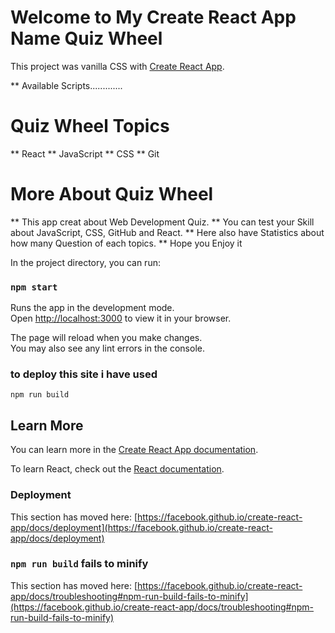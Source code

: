 # Welcome to My Create React App Name Quiz Wheel

This project was vanilla CSS with [Create React App](https://github.com/facebook/create-react-app).

** Available Scripts.............

#   Quiz Wheel Topics
** React
** JavaScript
** CSS
** Git

# More About Quiz Wheel
** This app creat about Web Development Quiz.
** You can test your Skill about JavaScript, CSS, GitHub and React.
** Here also have Statistics about how many Question of each topics.
** Hope you Enjoy it

In the project directory, you can run:
### `npm start`
Runs the app in the development mode.\
Open [http://localhost:3000](http://localhost:3000) to view it in your browser.

The page will reload when you make changes.\
You may also see any lint errors in the console.

### to deploy this site i have used
`npm run build`


## Learn More

You can learn more in the [Create React App documentation](https://facebook.github.io/create-react-app/docs/getting-started).

To learn React, check out the [React documentation](https://reactjs.org/).


### Deployment

This section has moved here: [https://facebook.github.io/create-react-app/docs/deployment](https://facebook.github.io/create-react-app/docs/deployment)

### `npm run build` fails to minify

This section has moved here: [https://facebook.github.io/create-react-app/docs/troubleshooting#npm-run-build-fails-to-minify](https://facebook.github.io/create-react-app/docs/troubleshooting#npm-run-build-fails-to-minify)
